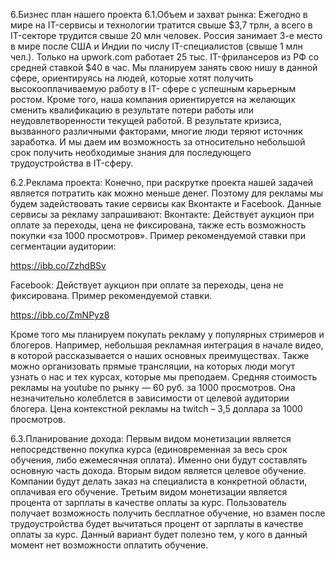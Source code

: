 6.Бизнес план нашего проекта
6.1.Объем и захват рынка:
Ежегодно в мире на IT-сервисы и технологии тратится свыше $3,7 трлн, а всего в IT-секторе трудится свыше 20 млн человек. Россия занимает 3-е место в мире после США и Индии по числу IT-специалистов (свыше 1 млн чел.). Только на upwork.com работает 25 тыс. IT-фрилансеров из РФ со средней ставкой $40 в час. 
Мы планируем занять свою нишу в данной сфере, ориентируясь на людей, которые хотят получить высокооплачиваемую работу в IT- сфере с успешным карьерным ростом. Кроме того, наша компания ориентируется на желающих сменить квалификацию в результате потери работы или неудовлетворенности текущей работой.
В результате кризиса, вызванного различными факторами, многие люди теряют источник заработка. И мы даем им возможность за относительно небольшой срок получить необходимые знания для последующего трудоустройства в IT-сферу.

6.2.Реклама проекта:
Конечно, при раскрутке проекта нашей задачей является потратить как можно меньше денег. Поэтому для рекламы мы будем задействовать такие сервисы как Вконтакте и Facebook.
Данные сервисы за рекламу запрашивают:
Вконтакте: Действует аукцион при оплате за переходы, цена не фиксирована, также есть возможность покупки «за 1000 просмотров». Пример рекомендуемой ставки при сегментации аудитории:

 https://ibb.co/ZzhdBSv

Facebook: Действует аукцион при оплате за переходы, цена не фиксирована. Пример рекомендуемой ставки.
 
https://ibb.co/ZmNPyz8

Кроме того мы планируем покупать рекламу у популярных стримеров и блогеров. Например, небольшая рекламная интеграция в начале видео, в которой рассказывается о наших основных преимуществах. Также можно организовать прямые трансляции, на которых люди могут узнать о нас и тех курсах, которые мы преподаем. 
Средняя стоимость рекламы на youtube по рынку — 60 руб. за 1000 просмотров. Она незначительно колеблется в зависимости от целевой аудитории блогера. Цена контекстной рекламы на twitch – 3,5 доллара за 1000 просмотров.

6.3.Планирование дохода:
Первым видом монетизации является непосредственно покупка курса (единовременная за весь срок обучения, либо ежемесячная оплата). Именно они будут составлять основную часть дохода.
Вторым видом является целевое обучение. Компании будут делать заказ на специалиста в конкретной области, оплачивая его обучение.
Третьим видом монетизации является процента от зарплаты в качестве оплаты за курс. Пользователь получает возможность получить бесплатное обучение, но взамен после трудоустройства будет вычитаться процент от зарплаты в качестве оплаты за курс. Данный вариант будет полезно тем, у кого в данный момент нет возможности оплатить обучение. 
